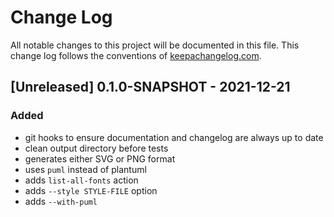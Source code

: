 # Change Log

All notable changes to this project will be documented in this file.
This change log follows the conventions of [keepachangelog.com](http://keepachangelog.com/).

## [Unreleased] 0.1.0-SNAPSHOT - 2021-12-21

### Added

- git hooks to ensure documentation and changelog are always up to date
- clean output directory before tests
- generates either SVG or PNG format
- uses `puml` instead of plantuml
- adds `list-all-fonts` action
- adds `--style STYLE-FILE` option
- adds `--with-puml`
